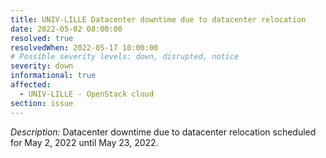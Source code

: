```yaml
---
title: UNIV-LILLE Datacenter downtime due to datacenter relocation
date: 2022-05-02 08:00:00
resolved: true
resolvedWhen: 2022-05-17 10:00:00
# Possible severity levels: down, disrupted, notice
severity: down
informational: true
affected:
  - UNIV-LILLE - OpenStack cloud
section: issue
---
```


*Description:* Datacenter downtime due to datacenter relocation scheduled for May 2, 2022 until May 23, 2022.
